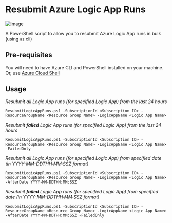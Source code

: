 # Resubmit Azure Logic App Runs
![image](https://user-images.githubusercontent.com/472320/161092468-07b504f3-6cda-4a1f-be23-41235216eb33.png)

A PowerShell script to allow you to resubmit Azure Logic App runs in bulk (using `az` cli)

## Pre-requisites
You will need to have Azure CLI and PowerShell installed on your machine. Or, use [Azure Cloud Shell](https://shell.azure.com)

## Usage

_Resubmit all Logic App runs (for specified Logic App) from the last 24 hours_
```
ResubmitLogicAppRuns.ps1 -SubscriptionId <Subscription ID> -ResourceGroupName <Resource Group Name> -LogicAppName <Logic App Name>
```

_Resubmit **failed** Logic App runs (for specified Logic App) from the last 24 hours_
```
ResubmitLogicAppRuns.ps1 -SubscriptionId <Subscription ID> -ResourceGroupName <Resource Group Name> -LogicAppName <Logic App Name> -FailedOnly
```

_Resubmit all Logic App runs (for specified Logic App) from specified date (in YYYY-MM-DDTHH:MM:SSZ format)_
```
ResubmitLogicAppRuns.ps1 -SubscriptionId <Subscription ID> -ResourceGroupName <Resource Group Name> -LogicAppName <Logic App Name> -AfterDate YYYY-MM-DDTHH:MM:SSZ
```

_Resubmit **failed** Logic App runs (for specified Logic App) from specified date (in YYYY-MM-DDTHH:MM:SSZ format)_
```
ResubmitLogicAppRuns.ps1 -SubscriptionId <Subscription ID> -ResourceGroupName <Resource Group Name> -LogicAppName <Logic App Name> -AfterDate YYYY-MM-DDTHH:MM:SSZ -FailedOnly
```
